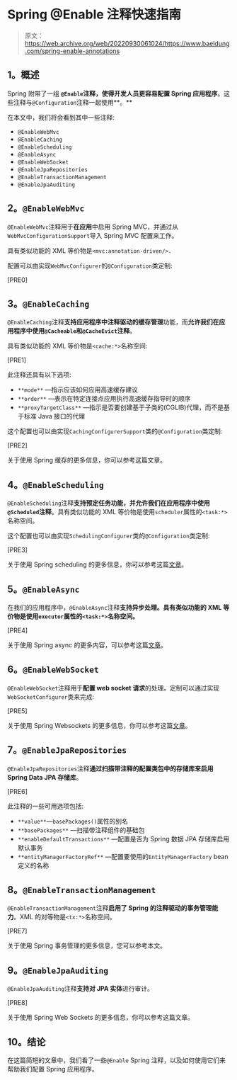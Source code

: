 # Spring @Enable 注释快速指南

> 原文：<https://web.archive.org/web/20220930061024/https://www.baeldung.com/spring-enable-annotations>

## **1。概述**

Spring 附带了一组 **`@Enable`注释，使得开发人员更容易配置 Spring 应用程序**。这些注释与`@Configuration`注释一起使用**。**

在本文中，我们将会看到其中一些注释:

*   `@EnableWebMvc`
*   `@EnableCaching`
*   `@EnableScheduling`
*   `@EnableAsync`
*   `@EnableWebSocket`
*   `@EnableJpaRepositories`
*   `@EnableTransactionManagement`
*   `@EnableJpaAuditing`

## **2。`@EnableWebMvc`**

`@EnableWebMvc`注释用于**在应用**中启用 Spring MVC，并通过从`WebMvcConfigurationSupport`导入 Spring MVC 配置来工作。

具有类似功能的 XML 等价物是`<mvc:annotation-driven/>.`

配置可以由实现`WebMvcConfigurer`的`@Configuration`类定制:

[PRE0]

## **3。`@EnableCaching`**

`@EnableCaching`注释**支持应用程序中注释驱动的缓存管理**功能，而**允许我们在应用程序中使用`@Cacheable`和`@CacheEvict`注释**。

具有类似功能的 XML 等价物是`<cache:*>`名称空间:

[PRE1]

此注释还具有以下选项:

*   `**mode**` —指示应该如何应用高速缓存建议
*   `**order**` —表示在特定连接点应用执行高速缓存指导时的顺序
*   `**proxyTargetClass**` —指示是否要创建基于子类的(CGLIB)代理，而不是基于标准 Java 接口的代理

这个配置也可以由实现`CachingConfigurerSupport`类的`@Configuration`类定制:

[PRE2]

关于使用 Spring 缓存的更多信息，你可以参考这篇文章。

## **4。`@EnableScheduling`**

`@EnableScheduling`注释**支持预定任务功能，并允许我们在应用程序中使用`@Scheduled`注释**。具有类似功能的 XML 等价物是使用`scheduler`属性的`<task:*>`名称空间。

这个配置也可以由实现`SchedulingConfigurer`类的`@Configuration`类定制:

[PRE3]

关于使用 Spring scheduling 的更多信息，你可以参考这篇[文章](/web/20220626194339/https://www.baeldung.com/spring-scheduled-tasks)。

## **5。`@EnableAsync`**

在我们的应用程序中，`@EnableAsync`注释**支持异步处理。具有类似功能的 XML 等价物是使用`executor`属性的`<task:*>`名称空间。**

[PRE4]

关于使用 Spring async 的更多内容，可以参考这篇[文章](/web/20220626194339/https://www.baeldung.com/spring-async)。

## **6。`@EnableWebSocket`**

`@EnableWebSocket`注释用于**配置 web socket 请求**的处理。定制可以通过实现`WebSocketConfigurer`类来完成:

[PRE5]

关于使用 Spring Websockets 的更多信息，你可以参考这篇[文章](/web/20220626194339/https://www.baeldung.com/websockets-spring)。

## **7。`@EnableJpaRepositories`**

`@EnableJpaRepositories`注释**通过扫描带注释的配置类包中的存储库来启用 Spring Data JPA 存储库**。

[PRE6]

此注释的一些可用选项包括:

*   `**value**`—`basePackages()`属性的别名
*   `**basePackages**` —扫描带注释组件的基础包
*   `**enableDefaultTransactions**` —配置是否为 Spring 数据 JPA 存储库启用默认事务
*   `**entityManagerFactoryRef**` —配置要使用的`EntityManagerFactory` bean 定义的名称

## **8。`@EnableTransactionManagement`**

`@EnableTransactionManagement`注释**启用了 Spring 的注释驱动的事务管理能力**。XML 的对等物是`<tx:*>`名称空间。

[PRE7]

关于使用 Spring 事务管理的更多信息，您可以参考本文。

## **9。`@EnableJpaAuditing`**

`@EnableJpaAuditing`注释**支持对 JPA 实体**进行审计。

[PRE8]

关于使用 Spring Web Sockets 的更多信息，你可以参考这篇文章。

## 10。结论

在这篇简短的文章中，我们看了一些`@Enable` Spring 注释，以及如何使用它们来帮助我们配置 Spring 应用程序。